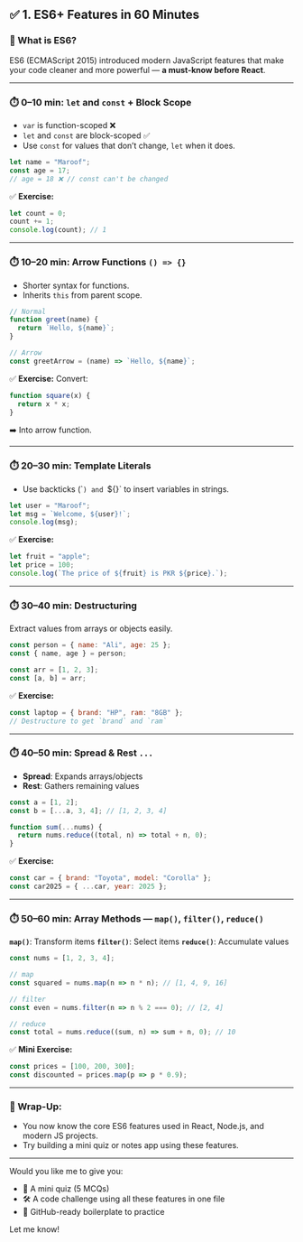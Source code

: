 
## ✅ **1. ES6+ Features in 60 Minutes**

### 🧠 What is ES6?

ES6 (ECMAScript 2015) introduced modern JavaScript features that make your code cleaner and more powerful — **a must-know before React**.

---

### ⏱️ **0–10 min: `let` and `const` + Block Scope**

* `var` is function-scoped ❌
* `let` and `const` are block-scoped ✅
* Use `const` for values that don’t change, `let` when it does.

```js
let name = "Maroof";
const age = 17;
// age = 18 ❌ // const can't be changed
```

✅ **Exercise:**

```js
let count = 0;
count += 1;
console.log(count); // 1
```

---

### ⏱️ **10–20 min: Arrow Functions `() => {}`**

* Shorter syntax for functions.
* Inherits `this` from parent scope.

```js
// Normal
function greet(name) {
  return `Hello, ${name}`;
}

// Arrow
const greetArrow = (name) => `Hello, ${name}`;
```

✅ **Exercise:** Convert:

```js
function square(x) {
  return x * x;
}
```

➡️ Into arrow function.

---

### ⏱️ **20–30 min: Template Literals**

* Use backticks (\``) and `\${}\` to insert variables in strings.

```js
let user = "Maroof";
let msg = `Welcome, ${user}!`;
console.log(msg);
```

✅ **Exercise:**

```js
let fruit = "apple";
let price = 100;
console.log(`The price of ${fruit} is PKR ${price}.`);
```

---

### ⏱️ **30–40 min: Destructuring**

Extract values from arrays or objects easily.

```js
const person = { name: "Ali", age: 25 };
const { name, age } = person;

const arr = [1, 2, 3];
const [a, b] = arr;
```

✅ **Exercise:**

```js
const laptop = { brand: "HP", ram: "8GB" };
// Destructure to get `brand` and `ram`
```

---

### ⏱️ **40–50 min: Spread & Rest `...`**

* **Spread**: Expands arrays/objects
* **Rest**: Gathers remaining values

```js
const a = [1, 2];
const b = [...a, 3, 4]; // [1, 2, 3, 4]

function sum(...nums) {
  return nums.reduce((total, n) => total + n, 0);
}
```

✅ **Exercise:**

```js
const car = { brand: "Toyota", model: "Corolla" };
const car2025 = { ...car, year: 2025 };
```

---

### ⏱️ **50–60 min: Array Methods — `map()`, `filter()`, `reduce()`**

**`map()`**: Transform items
**`filter()`**: Select items
**`reduce()`**: Accumulate values

```js
const nums = [1, 2, 3, 4];

// map
const squared = nums.map(n => n * n); // [1, 4, 9, 16]

// filter
const even = nums.filter(n => n % 2 === 0); // [2, 4]

// reduce
const total = nums.reduce((sum, n) => sum + n, 0); // 10
```

✅ **Mini Exercise:**

```js
const prices = [100, 200, 300];
const discounted = prices.map(p => p * 0.9);
```

---

### 🚀 Wrap-Up:

* You now know the core ES6 features used in React, Node.js, and modern JS projects.
* Try building a mini quiz or notes app using these features.

---

Would you like me to give you:

* 🧪 A mini quiz (5 MCQs)
* 🛠️ A code challenge using all these features in one file
* 📁 GitHub-ready boilerplate to practice

Let me know!
